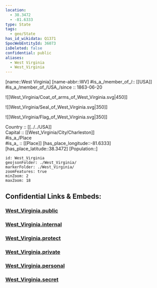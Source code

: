 ```yaml
---
location:
  - 38.3472
  - -81.6333
type: State
tags:
  - geo/State
has_id_wikidata: Q1371
SpocWebEntityId: 36073
isDeleted: false
confidential: public
aliases:
  - West Virginia
  - West_Virginia
---
```

[name::West Virginia] 
[name-abbr::WV] 
#is_a_/member_of_/:: [[USA]]
#is_a_/member_of_/USA_/since :: 1863-06-20 


![[West_Virginia/Coat_of_arms_of_West_Virginia.svg|450]] 

![[West_Virginia/Seal_of_West_Virginia.svg|350]] 

![[West_Virginia/Flag_of_West_Virginia.svg|350]] 


Country :: [[../../USA]]  
Capital :: [[West_Virginia/City/Charleston]]  
#is_a_/Place  
#is_a_ :: [[Place]] 
[has_place_longitude::-81.6333] 
[has_place_latitude::38.3472] 
[Population::] 



```leaflet
id: West_Virginia
geojsonFolder: ./West_Virginia/
markerFolder: ./West_Virginia/
zoomFeatures: true 
minZoom: 2 
maxZoom: 18
```


## Confidential Links & Embeds: 

### [West_Virginia.public](/_public/\Earth\Continent\America~North\USA\USA~EasternWest_Virginia.public.md) 

### [West_Virginia.internal](/_internal/\Earth\Continent\America~North\USA\USA~EasternWest_Virginia.internal.md) 

### [West_Virginia.protect](/_protect/\Earth\Continent\America~North\USA\USA~EasternWest_Virginia.protect.md) 

### [West_Virginia.private](/_private/\Earth\Continent\America~North\USA\USA~EasternWest_Virginia.private.md) 

### [West_Virginia.personal](/_personal/\Earth\Continent\America~North\USA\USA~EasternWest_Virginia.personal.md) 

### [West_Virginia.secret](/_secret/\Earth\Continent\America~North\USA\USA~EasternWest_Virginia.secret.md)

